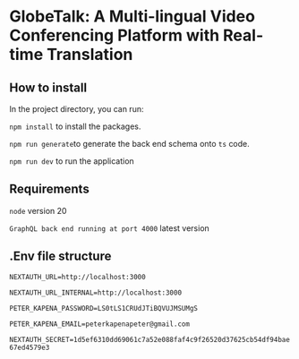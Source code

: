 # GlobeTalk: A Multi-lingual Video Conferencing Platform with Real-time Translation
## How to install

In the project directory, you can run:

`npm install`  to install the packages.

`npm run generate`to generate the back end schema onto `ts` code.

`npm run dev` to run the application

## Requirements
`node` version 20

`GraphQL back end running at port 4000` latest version

## .Env file structure
`NEXTAUTH_URL=http://localhost:3000`

`NEXTAUTH_URL_INTERNAL=http://localhost:3000`

`PETER_KAPENA_PASSWORD=LS0tLS1CRUdJTiBQVUJMSUMgS`

`PETER_KAPENA_EMAIL=peterkapenapeter@gmail.com`

`NEXTAUTH_SECRET=1d5ef6310dd69061c7a52e088faf4c9f26520d37625cb54df94bae67ed4579e3`
